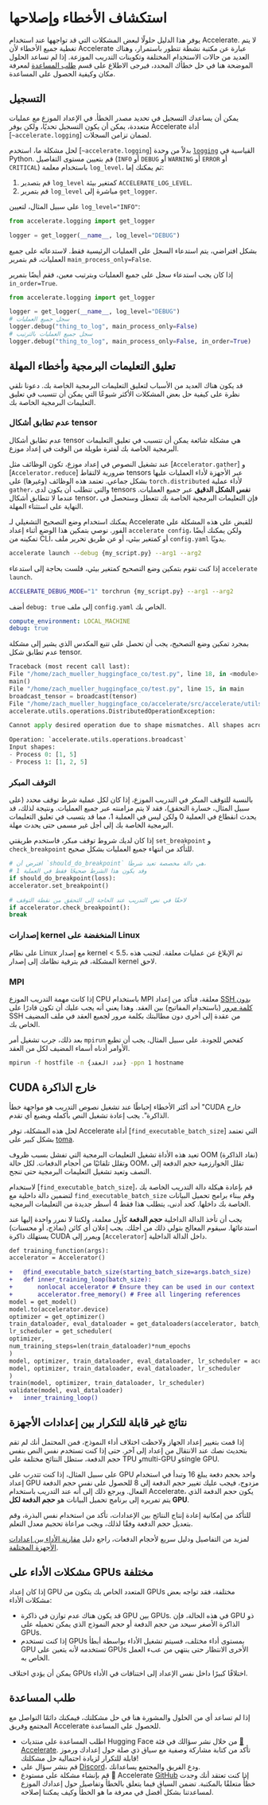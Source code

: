 # استكشاف الأخطاء وإصلاحها

يوفر هذا الدليل حلولًا لبعض المشكلات التي قد تواجهها عند استخدام Accelerate. لا يتم تغطية جميع الأخطاء لأن Accelerate عبارة عن مكتبة نشطة تتطور باستمرار، وهناك العديد من حالات الاستخدام المختلفة وتكوينات التدريب الموزعة. إذا لم تساعد الحلول الموضحة هنا في حل خطأك المحدد، فيرجى الاطلاع على قسم [طلب المساعدة](#ask-for-help) لمعرفة مكان وكيفية الحصول على المساعدة.

## التسجيل

يمكن أن يساعدك التسجيل في تحديد مصدر الخطأ. في الإعداد الموزع مع عمليات متعددة، يمكن أن يكون التسجيل تحديًا، ولكن يوفر Accelerate أداة [`~accelerate.logging`] لضمان تزامن السجلات.

لحل مشكلة ما، استخدم [`~accelerate.logging`] بدلاً من وحدة [`logging`](https://docs.python.org/3/library/logging.html#module-logging) القياسية في Python. قم بتعيين مستوى التفاصيل (`INFO` أو `DEBUG` أو `WARNING` أو `ERROR` أو `CRITICAL`) باستخدام معلمة `log_level`، ثم يمكنك إما:

1. قم بتصدير `log_level` كمتغير بيئة `ACCELERATE_LOG_LEVEL`.
2. قم بتمرير `log_level` مباشرة إلى `get_logger`.

على سبيل المثال، لتعيين `log_level="INFO"`:

```py
from accelerate.logging import get_logger

logger = get_logger(__name__, log_level="DEBUG")
```

بشكل افتراضي، يتم استدعاء السجل على العمليات الرئيسية فقط. لاستدعائه على جميع العمليات، قم بتمرير `main_process_only=False`.

إذا كان يجب استدعاء سجل على جميع العمليات وبترتيب معين، فقم أيضًا بتمرير `in_order=True`.

```py
from accelerate.logging import get_logger

logger = get_logger(__name__, log_level="DEBUG")
# سجل جميع العمليات
logger.debug("thing_to_log", main_process_only=False)
# سجل جميع العمليات بالترتيب
logger.debug("thing_to_log", main_process_only=False, in_order=True)
```

## تعليق التعليمات البرمجية وأخطاء المهلة

قد يكون هناك العديد من الأسباب لتعليق التعليمات البرمجية الخاصة بك. دعونا نلقي نظرة على كيفية حل بعض المشكلات الأكثر شيوعًا التي يمكن أن تتسبب في تعليق التعليمات البرمجية الخاصة بك.

### عدم تطابق أشكال tensor

عدم تطابق أشكال tensor هي مشكلة شائعة يمكن أن تتسبب في تعليق التعليمات البرمجية الخاصة بك لفترة طويلة من الوقت في إعداد موزع.

عند تشغيل النصوص في إعداد موزع، تكون الوظائف مثل [`Accelerator.gather`] و [`Accelerator.reduce`] ضرورية لالتقاط tensors عبر الأجهزة لأداء العمليات عليها بشكل جماعي. تعتمد هذه الوظائف (وغيرها) على `torch.distributed` لأداء عملية `gather`، والتي تتطلب أن يكون لدى tensors **نفس الشكل الدقيق** عبر جميع العمليات. عندما لا تتطابق أشكال tensor، فإن التعليمات البرمجية الخاصة بك تتعطل وستحصل في النهاية على استثناء المهلة.

يمكنك استخدام وضع التصحيح التشغيلي لـ Accelerate للقبض على هذه المشكلة على الفور. نوصي بتمكين هذا الوضع أثناء إعداد `accelerate config`، ولكن يمكنك أيضًا تمكينه من CLI، أو كمتغير بيئي، أو عن طريق تحرير ملف `config.yaml` يدويًا.

<hfoptions id="mismatch">
<hfoption id="CLI">

```bash
accelerate launch --debug {my_script.py} --arg1 --arg2
```

</hfoption>
<hfoption id="environment variable">

إذا كنت تقوم بتمكين وضع التصحيح كمتغير بيئي، فلست بحاجة إلى استدعاء `accelerate launch`.

```bash
ACCELERATE_DEBUG_MODE="1" torchrun {my_script.py} --arg1 --arg2
```

</hfoption>
<hfoption id="config.yaml">

أضف `debug: true` إلى ملف `config.yaml` الخاص بك.

```yaml
compute_environment: LOCAL_MACHINE
debug: true
```

</hfoption>
</hfoptions>

بمجرد تمكين وضع التصحيح، يجب أن تحصل على تتبع المكدس الذي يشير إلى مشكلة عدم تطابق شكل tensor.

```py
Traceback (most recent call last):
File "/home/zach_mueller_huggingface_co/test.py", line 18, in <module>
main()
File "/home/zach_mueller_huggingface_co/test.py", line 15, in main
broadcast_tensor = broadcast(tensor)
File "/home/zach_mueller_huggingface_co/accelerate/src/accelerate/utils/operations.py", line 303, in wrapper
accelerate.utils.operations.DistributedOperationException:

Cannot apply desired operation due to shape mismatches. All shapes across devices must be valid.

Operation: `accelerate.utils.operations.broadcast`
Input shapes:
- Process 0: [1, 5]
- Process 1: [1, 2, 5]
```

### التوقف المبكر

بالنسبة للتوقف المبكر في التدريب الموزع، إذا كان لكل عملية شرط توقف محدد (على سبيل المثال، خسارة التحقق)، فقد لا يتم مزامنته عبر جميع العمليات. ونتيجة لذلك، قد يحدث انقطاع في العملية 0 ولكن ليس في العملية 1، مما قد يتسبب في تعليق التعليمات البرمجية الخاصة بك إلى أجل غير مسمى حتى يحدث مهلة.

إذا كان لديك شروط توقف مبكر، فاستخدم طريقتي `set_breakpoint` و `check_breakpoint` للتأكد من انتهاء جميع العمليات بشكل صحيح.

```py
# افترض أن `should_do_breakpoint` هي دالة مخصصة تعيد شرطًا،
# وقد يكون هذا الشرط صحيحًا فقط في العملية 1
if should_do_breakpoint(loss):
accelerator.set_breakpoint()

# لاحقًا في نص التدريب عند الحاجة إلى التحقق من نقطة التوقف
if accelerator.check_breakpoint():
break
```

### إصدارات kernel المنخفضة على Linux

على نظام Linux مع إصدار kernel < 5.5، تم الإبلاغ عن عمليات معلقة. لتجنب هذه المشكلة، قم بترقية نظامك إلى إصدار kernel لاحق.

### MPI

إذا كانت مهمة التدريب الموزع CPU باستخدام MPI معلقة، فتأكد من إعداد [SSH بدون كلمة مرور](https://www.open-mpi.org/faq/?category=rsh#ssh-keys) (باستخدام المفاتيح) بين العقد. وهذا يعني أنه يجب عليك أن تكون قادرًا على SSH من عقدة إلى أخرى دون مطالبتك بكلمة مرور لجميع العقد في ملف المضيف الخاص بك.

بعد ذلك، جرب تشغيل أمر `mpirun` كفحص للجودة. على سبيل المثال، يجب أن تطبع الأوامر أدناه أسماء المضيف لكل من العقد.

```bash
mpirun -f hostfile -n {عدد العقد} -ppn 1 hostname
```

## CUDA خارج الذاكرة

أحد أكثر الأخطاء إحباطًا عند تشغيل نصوص التدريب هو مواجهة خطأ "CUDA خارج الذاكرة". يجب إعادة تشغيل النص بأكمله ويضيع أي تقدم.

لحل هذه المشكلة، توفر Accelerate أداة [`find_executable_batch_size`] التي تعتمد بشكل كبير على [toma](https://github.com/BlackHC/toma).

تعيد هذه الأداة تشغيل التعليمات البرمجية التي تفشل بسبب ظروف OOM (نفاد الذاكرة) وتقلل تلقائيًا من أحجام الدفعات. لكل حالة OOM، تقلل الخوارزمية حجم الدفعة إلى النصف وتعيد تشغيل التعليمات البرمجية حتى تنجح.

لاستخدام [`find_executable_batch_size`]، قم بإعادة هيكلة دالة التدريب الخاصة بك لتضمين دالة داخلية مع `find_executable_batch_size` وقم ببناء برامج تحميل البيانات الخاصة بك داخلها. كحد أدنى، يتطلب هذا فقط 4 أسطر جديدة من التعليمات البرمجية.

<Tip warning={true}>

يجب أن تأخذ الدالة الداخلية **حجم الدفعة** كأول معلمة، ولكننا لا نمرر واحدة إليها عند استدعائها. سيقوم المعالج بتولي ذلك من أجلك. يجب إعلان أي كائن (نماذج، أو محسنات) يستهلك ذاكرة CUDA ويمرر إلى [`Accelerator`] داخل الدالة الداخلية.

</Tip>

```diff
def training_function(args):
accelerator = Accelerator()

+   @find_executable_batch_size(starting_batch_size=args.batch_size)
+   def inner_training_loop(batch_size):
+       nonlocal accelerator # Ensure they can be used in our context
+       accelerator.free_memory() # Free all lingering references
model = get_model()
model.to(accelerator.device)
optimizer = get_optimizer()
train_dataloader, eval_dataloader = get_dataloaders(accelerator, batch_size)
lr_scheduler = get_scheduler(
optimizer,
num_training_steps=len(train_dataloader)*num_epochs
)
model, optimizer, train_dataloader, eval_dataloader, lr_scheduler = accelerator.prepare(
model, optimizer, train_dataloader, eval_dataloader, lr_scheduler
)
train(model, optimizer, train_dataloader, lr_scheduler)
validate(model, eval_dataloader)
+   inner_training_loop()
```

## نتائج غير قابلة للتكرار بين إعدادات الأجهزة

إذا قمت بتغيير إعداد الجهاز ولاحظت اختلاف أداء النموذج، فمن المحتمل أنك لم تقم بتحديث نصك عند الانتقال من إعداد إلى آخر. حتى إذا كنت تستخدم نفس النص بنفس حجم الدفعة، ستظل النتائج مختلفة على TPU وmulti-GPU وsingle GPU.

على سبيل المثال، إذا كنت تتدرب على GPU واحد بحجم دفعة يبلغ 16 وتبدأ في استخدام إعداد GPU مزدوج، فيجب عليك تغيير حجم الدفعة إلى 8 للحصول على نفس حجم الدفعة الفعال. ويرجع ذلك إلى أنه عند التدريب باستخدام Accelerate، يكون حجم الدفعة الذي يتم تمريره إلى برنامج تحميل البيانات هو **حجم الدفعة لكل GPU**.

للتأكد من إمكانية إعادة إنتاج النتائج بين الإعدادات، تأكد من استخدام نفس البذرة، وقم بتعديل حجم الدفعة وفقًا لذلك، ويجب مراعاة تحجيم معدل التعلم.

لمزيد من التفاصيل ودليل سريع لأحجام الدفعات، راجع دليل [مقارنة الأداء بين إعدادات الأجهزة المختلفة](../concept_guides/performance).

## مشكلات الأداء على GPUs مختلفة

إذا كان إعداد GPU المتعدد الخاص بك يتكون من GPUs مختلفة، فقد تواجه بعض مشكلات الأداء:

- قد يكون هناك عدم توازن في ذاكرة GPU بين GPUs. في هذه الحالة، فإن GPU ذو الذاكرة الأصغر سيحد من حجم الدفعة أو حجم النموذج الذي يمكن تحميله على GPUs.
- إذا كنت تستخدم GPUs بمستوى أداء مختلف، فسيتم تشغيل الأداء بواسطة أبطأ GPU تستخدمه لأنه يتعين على GPUs الأخرى الانتظار حتى ينتهي من عبء العمل الخاص به.

يمكن أن يؤدي اختلاف GPUs اختلافًا كبيرًا داخل نفس الإعداد إلى اختناقات في الأداء.

## طلب المساعدة

إذا لم تساعد أي من الحلول والمشورة هنا في حل مشكلتك، فيمكنك دائمًا التواصل مع المجتمع وفريق Accelerate للحصول على المساعدة.

- اطلب المساعدة على منتديات Hugging Face من خلال نشر سؤالك في فئة [🤗 Accelerate](https://discuss.huggingface.co/c/accelerate/18). تأكد من كتابة مشاركة وصفية مع سياق ذي صلة حول إعدادك ورموز قابلة للتكرار لزيادة احتمالية حل مشكلتك!
- قم بنشر سؤال على [Discord](http://hf.co/join/discord)، ودع الفريق والمجتمع يساعدانك.
- قم بإنشاء مشكلة على مستودع 🤗 Accelerate [GitHub](https://github.com/huggingface/accelerate/issues) إذا كنت تعتقد أنك وجدت خطأً متعلقًا بالمكتبة. تضمن السياق فيما يتعلق بالخطأ وتفاصيل حول إعدادك الموزع لمساعدتنا بشكل أفضل في معرفة ما هو الخطأ وكيف يمكننا إصلاحه.